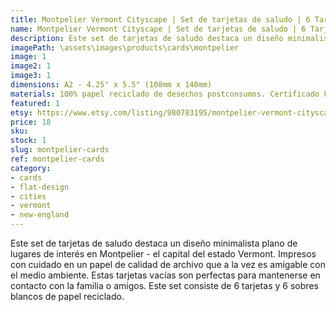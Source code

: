 ```yaml
---
title: Montpelier Vermont Cityscape | Set de tarjetas de saludo | 6 Tarjetas A2 y Sobres
name: Montpelier Vermont Cityscape | Set de tarjetas de saludo | 6 Tarjetas A2 y Sobres
description: Este set de tarjetas de saludo destaca un diseño minimalista plano de lugares de interés en Montpelier - el capital del estado Vermont. Impresos con cuidado en un papel de calidad de archivo que a la vez es amigable con el medio ambiente.
imagePath: \assets\images\products\cards\montpelier
image: 1
image2: 1
image3: 1
dimensions: A2 - 4.25" x 5.5" (108mm x 140mm)
materials: 100% papel reciclado de desechos postconsumos. Certificado FSC.
featured: 1
etsy: https://www.etsy.com/listing/980783195/montpelier-vermont-cityscape-blank-note
price: 18
sku: 
stock: 1
slug: montpelier-cards
ref: montpelier-cards
category:
- cards
- flat-design
- cities
- vermont
- new-england
---
```

Este set de tarjetas de saludo destaca un diseño minimalista plano de lugares de interés en Montpelier - el capital del estado Vermont. Impresos con cuidado en un papel de calidad de archivo que a la vez es amigable con el medio ambiente. Estas tarjetas vacías son perfectas para mantenerse en contacto con la familia o amigos. Este set consiste de 6 tarjetas y 6 sobres blancos de papel reciclado.
